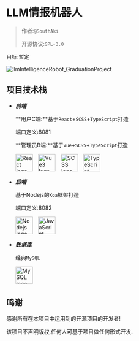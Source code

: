 # LLM情报机器人

> 作者:`@SouthAki`
>
> 开源协议:`GPL-3.0`

目标:暂定

![llmIntelligenceRobot_GraduationProject](https://socialify.git.ci/xieleihan/llmIntelligenceRobot_GraduationProject/image?description=1&font=Source+Code+Pro&forks=1&issues=1&language=1&logo=https%3A%2F%2Favatars.githubusercontent.com%2Fu%2F57227318%3Fv%3D4%26size%3D64&name=1&owner=1&pattern=Floating+Cogs&pulls=1&stargazers=1&theme=Auto)

## 项目技术栈

- ***前端***

  **用户C端:**基于`React`+`SCSS`+`TypeScript`打造

  端口定义:8081

  **管理员B端:**基于`Vue`+`SCSS`+`TypeScript`打造

  <div align="left">
      <img src="https://fastly.jsdelivr.net/gh/devicons/devicon/icons/react/react-original.svg" height="45" alt="React logo"  />
  	  <img width="6" />
  	  <img src="https://fastly.jsdelivr.net/gh/devicons/devicon/icons/vuejs/vuejs-original.svg" height="45" alt="Vue3 logo"  />
  	  <img width="6" />
  	  <img src="https://fastly.jsdelivr.net/gh/devicons/devicon/icons/sass/sass-original.svg" height="45" alt="SCSS logo"  />
  	  <img width="6" />
  	  <img src="https://fastly.jsdelivr.net/gh/devicons/devicon/icons/typescript/typescript-original.svg" height="45" alt="TypeScript logo"  />
  	  <img width="6" />
  	</div>

- ***后端***

  基于Nodejs的`Koa`框架打造

  端口定义:8082

  <div align="left">
  	  <img src="https://fastly.jsdelivr.net/gh/devicons/devicon/icons/nodejs/nodejs-original.svg" height="45" alt="Nodejs logo"  />
      <img width="6" />
      <img src="https://fastly.jsdelivr.net/gh/devicons/devicon/icons/javascript/javascript-original.svg" height="45" alt="JavaScript logo"  />
  	</div>

- ***数据库***

	经典`MySQL`

	<div align="left">
		  <img src="https://fastly.jsdelivr.net/gh/devicons/devicon/icons/mysql/mysql-original.svg" height="45" alt="MySQL logo"  />
		  <img width="6" />
		</div>

## 鸣谢

感谢所有在本项目中运用到的开源项目的开发者!

该项目不声明版权,任何人可基于项目做任何形式开发.